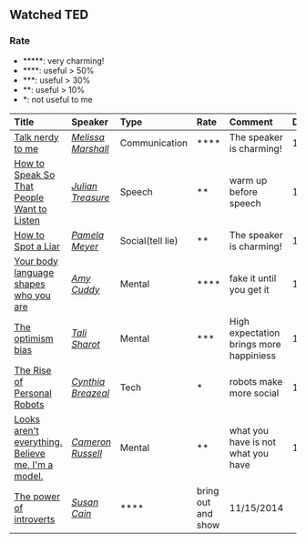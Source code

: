 ## Watched TED

### Rate
- *****: very charming!
- ****: useful > 50%
- ***: useful > 30%
- **: useful > 10%
- *: not useful to me

| Title| Speaker| Type|Rate | Comment| Date|
|:-----|:-------|:----|:----|:------|:----|
|[Talk nerdy to me](http://www.ted.com/talks/melissa_marshall_talk_nerdy_to_me)| [*Melissa Marshall*](http://www.ted.com/speakers/melissa_marshall)| Communication| ****| The speaker is charming!| 10/31/2014|
|[How to Speak So That People Want to Listen](http://www.ted.com/talks/julian_treasure_how_to_speak_so_that_people_want_to_listen)| [*Julian Treasure*](http://www.ted.com/speakers/julian_treasure)| Speech| ** | warm up before speech| 10/31/2014|
|[How to Spot a Liar](http://www.ted.com/talks/pamela_meyer_how_to_spot_a_liar) | [*Pamela Meyer*](http://www.ted.com/talks/pamela_meyer_how_to_spot_a_liar)| Social(tell lie)| ** |The speaker is charming!| 10/31/2014|
|[Your body language shapes who you are](http://www.ted.com/talks/amy_cuddy_your_body_language_shapes_who_you_are)| [*Amy Cuddy*](http://www.ted.com/speakers/amy_cuddy)|Mental |****| fake it until you get it| 11/1/2014|
| [The optimism bias](http://www.ted.com/talks/tali_sharot_the_optimism_bias)| *[Tali Sharot](http://www.ted.com/speakers/tali_sharot)*| Mental| ***| High expectation brings more happiniess| 11/11/2014|
| [The Rise of Personal Robots](http://www.ted.com/talks/cynthia_breazeal_the_rise_of_personal_robots?)|*[Cynthia Breazeal](http://www.ted.com/speakers/cynthia_breazeal)*| Tech| *| robots make more social | 11/13/2014|
| [Looks aren't everything. Believe me, I'm a model.](http://www.ted.com/talks/cameron_russell_looks_aren_t_everything_believe_me_i_m_a_model)| *[Cameron Russell](http://www.ted.com/speakers/cameron_russell)*|Mental| ** | what you have is not what you have| 11/13/2014|
|[The power of introverts](http://www.ted.com/talks/susan_cain_the_power_of_introverts)| *[Susan Cain](http://www.ted.com/speakers/susan_cain)*| ****| bring out and show| 11/15/2014|
